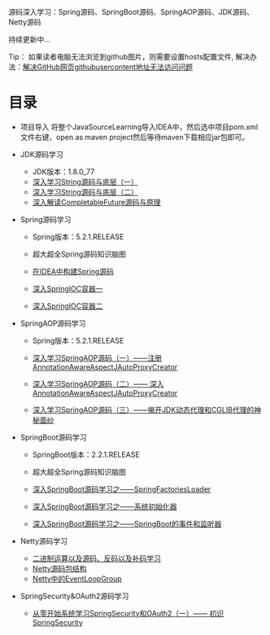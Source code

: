 源码深入学习：Spring源码、SpringBoot源码、SpringAOP源码、JDK源码、Netty源码

持续更新中...

Tip：
如果读者电脑无法浏览到github图片，则需要设置hosts配置文件, 解决办法：[解决GitHub网页githubusercontent地址无法访问问题
](https://zhuanlan.zhihu.com/p/107691233)

# 目录

-   项目导入
    将整个JavaSourceLearning导入IDEA中，然后选中项目pom.xml文件右键，open as maven project然后等待maven下载相应jar包即可。

-   JDK源码学习
    - JDK版本：1.8.0_77
    - [深入学习String源码与底层（一）](https://blog.csdn.net/CoderBruis/article/details/94884673)
    - [深入学习String源码与底层（二）](https://blog.csdn.net/CoderBruis/article/details/95620935)
    - [深入解读CompletableFuture源码与原理](https://blog.csdn.net/CoderBruis/article/details/103181520)

-   Spring源码学习
    - Spring版本：5.2.1.RELEASE
    
    - 超大超全Spring源码知识脑图
    
    - [在IDEA中构建Spring源码](https://blog.csdn.net/CoderBruis/article/details/85840438)
    - [深入SpringIOC容器一](https://blog.csdn.net/CoderBruis/article/details/85940756)
    - [深入SpringIOC容器二](https://blog.csdn.net/CoderBruis/article/details/86505582)

-   SpringAOP源码学习
    - Spring版本：5.2.1.RELEASE 
    
    - [深入学习SpringAOP源码（一）——注册AnnotationAwareAspectJAutoProxyCreator](https://blog.csdn.net/CoderBruis/article/details/100031756)
    - [深入学习SpringAOP源码（二）—— 深入AnnotationAwareAspectJAutoProxyCreator](https://blog.csdn.net/CoderBruis/article/details/100042081)
    - [深入学习SpringAOP源码（三）——揭开JDK动态代理和CGLIB代理的神秘面纱](https://blog.csdn.net/CoderBruis/article/details/100083575)

-   SpringBoot源码学习
    - SpringBoot版本：2.2.1.RELEASE
    
    - 超大超全Spring源码知识脑图
    
    - [深入SpringBoot源码学习之——SpringFactoriesLoader](https://blog.csdn.net/CoderBruis/article/details/106559304) 
    - [深入SpringBoot源码学习之——系统初始化器](https://blog.csdn.net/CoderBruis/article/details/106610007)
    - [深入SpringBoot源码学习之——SpringBoot的事件和监听器](https://blog.csdn.net/CoderBruis/article/details/106896656)
    

-   Netty源码学习
    - [二进制运算以及源码、反码以及补码学习](https://github.com/coderbruis/JavaSourceLearning/blob/master/note/Netty/%E4%BA%8C%E8%BF%9B%E5%88%B6.md) 
    - [Netty源码包结构](https://github.com/coderbruis/JavaSourceLearning/blob/master/note/Netty/Netty%E6%BA%90%E7%A0%81%E5%8C%85%E7%BB%93%E6%9E%84.md)
    - [Netty中的EventLoopGroup](https://github.com/coderbruis/JavaSourceLearning/blob/master/note/Netty/Netty%E4%B8%AD%E7%9A%84EventLoopGroup%E6%98%AF%E4%BB%80%E4%B9%88.md)
    
-   SpringSecurity&OAuth2源码学习
    - [从零开始系统学习SpringSecurity和OAuth2（一）—— 初识SpringSecurity](https://blog.csdn.net/CoderBruis/article/details/107297547)    
